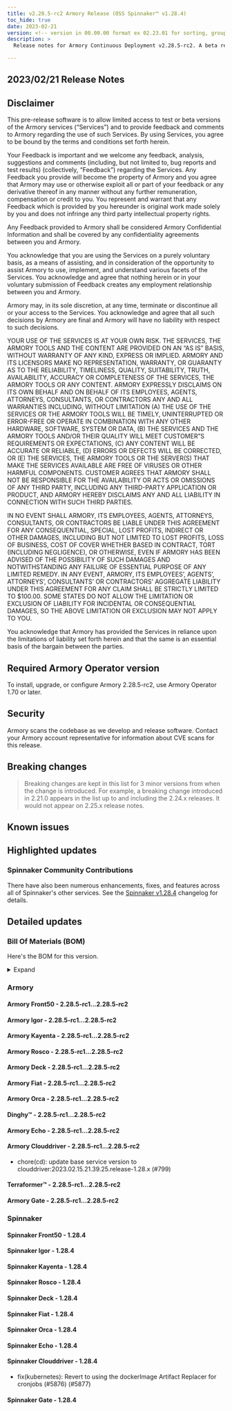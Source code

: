 ```yaml
---
title: v2.28.5-rc2 Armory Release (OSS Spinnaker™ v1.28.4)
toc_hide: true
date: 2023-02-21
version: <!-- version in 00.00.00 format ex 02.23.01 for sorting, grouping -->
description: >
  Release notes for Armory Continuous Deployment v2.28.5-rc2. A beta release is not meant for installation in production environments.

---
```


## 2023/02/21 Release Notes

## Disclaimer

This pre-release software is to allow limited access to test or beta versions of the Armory services (“Services”) and to provide feedback and comments to Armory regarding the use of such Services. By using Services, you agree to be bound by the terms and conditions set forth herein.

Your Feedback is important and we welcome any feedback, analysis, suggestions and comments (including, but not limited to, bug reports and test results) (collectively, “Feedback”) regarding the Services. Any Feedback you provide will become the property of Armory and you agree that Armory may use or otherwise exploit all or part of your feedback or any derivative thereof in any manner without any further remuneration, compensation or credit to you. You represent and warrant that any Feedback which is provided by you hereunder is original work made solely by you and does not infringe any third party intellectual property rights.

Any Feedback provided to Armory shall be considered Armory Confidential Information and shall be covered by any confidentiality agreements between you and Armory.

You acknowledge that you are using the Services on a purely voluntary basis, as a means of assisting, and in consideration of the opportunity to assist Armory to use, implement, and understand various facets of the Services. You acknowledge and agree that nothing herein or in your voluntary submission of Feedback creates any employment relationship between you and Armory.

Armory may, in its sole discretion, at any time, terminate or discontinue all or your access to the Services. You acknowledge and agree that all such decisions by Armory are final and Armory will have no liability with respect to such decisions.

YOUR USE OF THE SERVICES IS AT YOUR OWN RISK. THE SERVICES, THE ARMORY TOOLS AND THE CONTENT ARE PROVIDED ON AN “AS IS” BASIS, WITHOUT WARRANTY OF ANY KIND, EXPRESS OR IMPLIED. ARMORY AND ITS LICENSORS MAKE NO REPRESENTATION, WARRANTY, OR GUARANTY AS TO THE RELIABILITY, TIMELINESS, QUALITY, SUITABILITY, TRUTH, AVAILABILITY, ACCURACY OR COMPLETENESS OF THE SERVICES, THE ARMORY TOOLS OR ANY CONTENT. ARMORY EXPRESSLY DISCLAIMS ON ITS OWN BEHALF AND ON BEHALF OF ITS EMPLOYEES, AGENTS, ATTORNEYS, CONSULTANTS, OR CONTRACTORS ANY AND ALL WARRANTIES INCLUDING, WITHOUT LIMITATION (A) THE USE OF THE SERVICES OR THE ARMORY TOOLS WILL BE TIMELY, UNINTERRUPTED OR ERROR-FREE OR OPERATE IN COMBINATION WITH ANY OTHER HARDWARE, SOFTWARE, SYSTEM OR DATA, (B) THE SERVICES AND THE ARMORY TOOLS AND/OR THEIR QUALITY WILL MEET CUSTOMER”S REQUIREMENTS OR EXPECTATIONS, (C) ANY CONTENT WILL BE ACCURATE OR RELIABLE, (D) ERRORS OR DEFECTS WILL BE CORRECTED, OR (E) THE SERVICES, THE ARMORY TOOLS OR THE SERVER(S) THAT MAKE THE SERVICES AVAILABLE ARE FREE OF VIRUSES OR OTHER HARMFUL COMPONENTS. CUSTOMER AGREES THAT ARMORY SHALL NOT BE RESPONSIBLE FOR THE AVAILABILITY OR ACTS OR OMISSIONS OF ANY THIRD PARTY, INCLUDING ANY THIRD-PARTY APPLICATION OR PRODUCT, AND ARMORY HEREBY DISCLAIMS ANY AND ALL LIABILITY IN CONNECTION WITH SUCH THIRD PARTIES.

IN NO EVENT SHALL ARMORY, ITS EMPLOYEES, AGENTS, ATTORNEYS, CONSULTANTS, OR CONTRACTORS BE LIABLE UNDER THIS AGREEMENT FOR ANY CONSEQUENTIAL, SPECIAL, LOST PROFITS, INDIRECT OR OTHER DAMAGES, INCLUDING BUT NOT LIMITED TO LOST PROFITS, LOSS OF BUSINESS, COST OF COVER WHETHER BASED IN CONTRACT, TORT (INCLUDING NEGLIGENCE), OR OTHERWISE, EVEN IF ARMORY HAS BEEN ADVISED OF THE POSSIBILITY OF SUCH DAMAGES AND NOTWITHSTANDING ANY FAILURE OF ESSENTIAL PURPOSE OF ANY LIMITED REMEDY. IN ANY EVENT, ARMORY, ITS EMPLOYEES’, AGENTS’, ATTORNEYS’, CONSULTANTS’ OR CONTRACTORS’ AGGREGATE LIABILITY UNDER THIS AGREEMENT FOR ANY CLAIM SHALL BE STRICTLY LIMITED TO $100.00. SOME STATES DO NOT ALLOW THE LIMITATION OR EXCLUSION OF LIABILITY FOR INCIDENTAL OR CONSEQUENTIAL DAMAGES, SO THE ABOVE LIMITATION OR EXCLUSION MAY NOT APPLY TO YOU.

You acknowledge that Armory has provided the Services in reliance upon the limitations of liability set forth herein and that the same is an essential basis of the bargain between the parties.


## Required Armory Operator version

To install, upgrade, or configure Armory 2.28.5-rc2, use Armory Operator 1.70 or later.

## Security

Armory scans the codebase as we develop and release software. Contact your Armory account representative for information about CVE scans for this release.

## Breaking changes
<!-- Copy/paste from the previous version if there are recent ones. We can drop breaking changes after 3 minor versions. Add new ones from OSS and Armory. -->

> Breaking changes are kept in this list for 3 minor versions from when the change is introduced. For example, a breaking change introduced in 2.21.0 appears in the list up to and including the 2.24.x releases. It would not appear on 2.25.x release notes.

## Known issues
<!-- Copy/paste known issues from the previous version if they're not fixed. Add new ones from OSS and Armory. If there aren't any issues, state that so readers don't think we forgot to fill out this section. -->

## Highlighted updates

<!--
Each item category (such as UI) under here should be an h3 (###). List the following info that service owners should be able to provide:
- Major changes or new features we want to call out for Armory and OSS. Changes should be grouped under end user understandable sections. For example, instead of Deck, use UI. Instead of Fiat, use Permissions.
- Fixes to any known issues from previous versions that we have in release notes. These can all be grouped under a Fixed issues H3.
-->




###  Spinnaker Community Contributions

There have also been numerous enhancements, fixes, and features across all of Spinnaker's other services. See the
[Spinnaker v1.28.4](https://www.spinnaker.io/changelogs/1.28.4-changelog/) changelog for details.

## Detailed updates

### Bill Of Materials (BOM)

Here's the BOM for this version.
<details><summary>Expand</summary>
<pre class="highlight">
<code>artifactSources:
  dockerRegistry: docker.io/armory
dependencies:
  redis:
    commit: null
    version: 2:2.8.4-2
services:
  clouddriver:
    commit: 35dd10a5a2a262c4456d54e2bffd3db4a434fbf3
    version: 2.28.5-rc2
  deck:
    commit: bd57caffcdc86c9fb7560e958ba89141372d5d3d
    version: 2.28.5-rc2
  dinghy:
    commit: c4ed5b19dbcfefe8dea14cdff7df9a8ab540eba3
    version: 2.28.5-rc2
  echo:
    commit: 53bebfd6900b3de124dde043a00d164aa2e50773
    version: 2.28.5-rc2
  fiat:
    commit: e5eb6837f87b029248e3068119e05acbb85cf22c
    version: 2.28.5-rc2
  front50:
    commit: fab8841982330e7537629c9f24f41205cd5863fd
    version: 2.28.5-rc2
  gate:
    commit: 65bdd30238312bbca2dce613825eda7ae88f1dfa
    version: 2.28.5-rc2
  igor:
    commit: 61ce26babfcd0bdf62872c24e707ca5b5371a381
    version: 2.28.5-rc2
  kayenta:
    commit: 0333b9ed6153acfc090edcfa38e3514439e2863c
    version: 2.28.5-rc2
  monitoring-daemon:
    commit: null
    version: 2.26.0
  monitoring-third-party:
    commit: null
    version: 2.26.0
  orca:
    commit: 37f945ea4ca839267ddd95e436912ef8f82d559e
    version: 2.28.5-rc2
  rosco:
    commit: 945f21dec252da7dd2e00c8d23a1687aa3b9841a
    version: 2.28.5-rc2
  terraformer:
    commit: 3764e523e17dfdd4cf309dc2bd7c13d9b804f309
    version: 2.28.5-rc2
timestamp: "2023-02-20 19:15:24"
version: 2.28.5-rc2
</code>
</pre>
</details>

### Armory


#### Armory Front50 - 2.28.5-rc1...2.28.5-rc2


#### Armory Igor - 2.28.5-rc1...2.28.5-rc2


#### Armory Kayenta - 2.28.5-rc1...2.28.5-rc2


#### Armory Rosco - 2.28.5-rc1...2.28.5-rc2


#### Armory Deck - 2.28.5-rc1...2.28.5-rc2


#### Armory Fiat - 2.28.5-rc1...2.28.5-rc2


#### Armory Orca - 2.28.5-rc1...2.28.5-rc2


#### Dinghy™ - 2.28.5-rc1...2.28.5-rc2


#### Armory Echo - 2.28.5-rc1...2.28.5-rc2


#### Armory Clouddriver - 2.28.5-rc1...2.28.5-rc2

  - chore(cd): update base service version to clouddriver:2023.02.15.21.39.25.release-1.28.x (#799)

#### Terraformer™ - 2.28.5-rc1...2.28.5-rc2


#### Armory Gate - 2.28.5-rc1...2.28.5-rc2



### Spinnaker


#### Spinnaker Front50 - 1.28.4


#### Spinnaker Igor - 1.28.4


#### Spinnaker Kayenta - 1.28.4


#### Spinnaker Rosco - 1.28.4


#### Spinnaker Deck - 1.28.4


#### Spinnaker Fiat - 1.28.4


#### Spinnaker Orca - 1.28.4


#### Spinnaker Echo - 1.28.4


#### Spinnaker Clouddriver - 1.28.4

  - fix(kubernetes): Revert to using the dockerImage Artifact Replacer for cronjobs (#5876) (#5877)

#### Spinnaker Gate - 1.28.4


